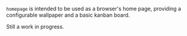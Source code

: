 `homepage` is intended to be used as a browser's home page, providing a configurable wallpaper and a basic kanban board.

Still a work in progress.